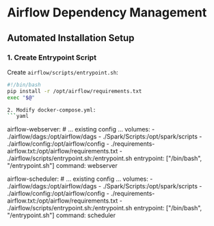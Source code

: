 # Airflow Dependency Management

## Automated Installation Setup


### 1. Create Entrypoint Script
Create `airflow/scripts/entrypoint.sh`:
```bash
#!/bin/bash
pip install -r /opt/airflow/requirements.txt
exec "$@"

2. Modify docker-compose.yml:
```yaml
```
  airflow-webserver:
    # ... existing config ...
    volumes:
      - ./airflow/dags:/opt/airflow/dags
      - ./Spark/Scripts:/opt/spark/scripts
      - ./airflow/config:/opt/airflow/config
      - ./requirements-airflow.txt:/opt/airflow/requirements.txt
      - ./airflow/scripts/entrypoint.sh:/entrypoint.sh
    entrypoint: ["/bin/bash", "/entrypoint.sh"]
    command: webserver

  airflow-scheduler:
    # ... existing config ...
    volumes:
      - ./airflow/dags:/opt/airflow/dags
      - ./Spark/Scripts:/opt/spark/scripts
      - ./airflow/config:/opt/airflow/config
      - ./requirements-airflow.txt:/opt/airflow/requirements.txt
      - ./airflow/scripts/entrypoint.sh:/entrypoint.sh
    entrypoint: ["/bin/bash", "/entrypoint.sh"]
    command: scheduler